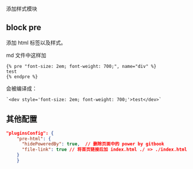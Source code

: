 添加样式模块

## block pre 

添加 html 标签以及样式。

md 文件中这样加
```
{% pre "font-size: 2em; font-weight: 700;", name="div" %}
test
{% endpre %}
```

会被编译成：
```
`<dev style='font-size: 2em; font-weight: 700;'>test</dev>`
```

## 其他配置

```json
"pluginsConfig": {
    "pre-html": {
      "hidePoweredBy": true,  // 删除页面中的 power by gitbook
      "file-link": true // 将首页链接后加 index.html ./ => ./index.html
    }
	}
```